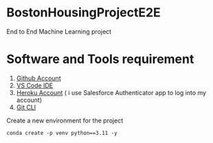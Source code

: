 # BostonHousingProjectE2E
End to End Machine Learning project 


# Software and Tools requirement

1. [Github Account](https://github.com)
2. [VS Code IDE](https://code.visualstudio.com)
3. [Heroku Account](https://heroku.com) ( i use Salesforce Authenticator app to log into my account)
4. [Git CLI](https://git-scm.com/downloads)

Create a new environment for the project

```
conda create -p venv python==3.11 -y

```
